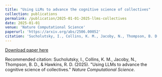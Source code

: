 ```yaml
---
title: "Using LLMs to advance the cognitive science of collectives"
collection: publications
permalink: /publication/2025-01-01-2025-llms-collectives
date: 2025-01-01
venue: 'Nature Computational Science'
paperurl: 'https://arxiv.org/abs/2506.00052'
citation: 'Sucholutsky, I., Collins, K. M., Jacoby, N., Thompson, B. D., &amp; Hawkins, R. D. (2025). &quot;Using LLMs to advance the cognitive science of collectives.&quot; <i>Nature Computational Science</i>.'
---
```


<a href='https://arxiv.org/abs/2506.00052'>Download paper here</a>

Recommended citation: Sucholutsky, I., Collins, K. M., Jacoby, N., Thompson, B. D., & Hawkins, R. D. (2025). "Using LLMs to advance the cognitive science of collectives." <i>Nature Computational Science</i>.